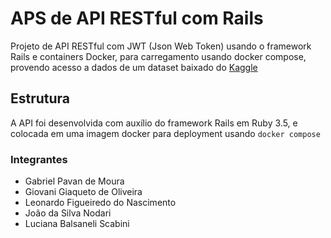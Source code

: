 # APS de API RESTful com Rails

Projeto de API RESTful com JWT (Json Web Token) usando o framework Rails e containers Docker,
para carregamento usando docker compose, provendo acesso a dados de um dataset baixado do [Kaggle](https://www.kaggle.com/)

## Estrutura

A API foi desenvolvida com auxílio do framework Rails em Ruby 3.5,
e colocada em uma imagem docker para deployment usando `docker compose`

### Integrantes
- Gabriel Pavan de Moura
- Giovani Giaqueto de Oliveira
- Leonardo Figueiredo do Nascimento
- João da Silva Nodari
- Luciana Balsaneli Scabini
